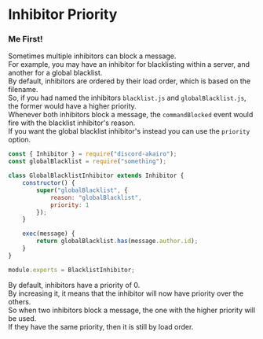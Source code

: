 # Inhibitor Priority

### Me First!

Sometimes multiple inhibitors can block a message.  
For example, you may have an inhibitor for blacklisting within a server, and another for a global blacklist.  
By default, inhibitors are ordered by their load order, which is based on the filename.  
So, if you had named the inhibitors `blacklist.js` and `globalBlacklist.js`, the former would have a higher priority.  
Whenever both inhibitors block a message, the `commandBlocked` event would fire with the blacklist inhibitor's reason.  
If you want the global blacklist inhibitor's instead you can use the `priority` option.

```js
const { Inhibitor } = require("discord-akairo");
const globalBlacklist = require("something");

class GlobalBlacklistInhibitor extends Inhibitor {
	constructor() {
		super("globalBlacklist", {
			reason: "globalBlacklist",
			priority: 1
		});
	}

	exec(message) {
		return globalBlacklist.has(message.author.id);
	}
}

module.exports = BlacklistInhibitor;
```

By default, inhibitors have a priority of 0.  
By increasing it, it means that the inhibitor will now have priority over the others.  
So when two inhibitors block a message, the one with the higher priority will be used.  
If they have the same priority, then it is still by load order.
